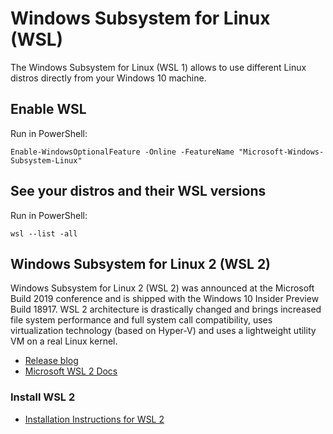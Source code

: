 # Windows Subsystem for Linux (WSL)

The Windows Subsystem for Linux (WSL 1) allows to use different Linux distros directly from your Windows 10 machine.

## Enable WSL

Run in PowerShell:
```shell
Enable-WindowsOptionalFeature -Online -FeatureName "Microsoft-Windows-Subsystem-Linux"
```

## See your distros and their WSL versions

Run in PowerShell:
```shell
wsl --list -all
```

## Windows Subsystem for Linux 2 (WSL 2)

Windows Subsystem for Linux 2 (WSL 2) was announced at the Microsoft Build 2019 conference and is shipped with the Windows 10 Insider Preview Build 18917. WSL 2 architecture is drastically changed and brings increased file system performance and full system call compatibility, uses virtualization technology (based on Hyper-V) and uses a lightweight utility VM on a real Linux kernel.

- [Release blog](https://devblogs.microsoft.com/commandline/wsl-2-is-now-available-in-windows-insiders/)
- [Microsoft WSL 2 Docs](https://docs.microsoft.com/en-us/windows/wsl/wsl2-index)

### Install WSL 2

- [Installation Instructions for WSL 2](https://docs.microsoft.com/en-us/windows/wsl/wsl2-install)